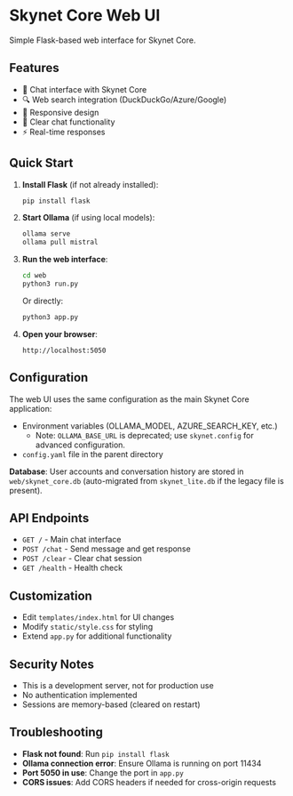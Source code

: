 # Skynet Core Web UI

Simple Flask-based web interface for Skynet Core.

## Features

- 💬 Chat interface with Skynet Core
- 🔍 Web search integration (DuckDuckGo/Azure/Google)
- 📱 Responsive design
- 🧹 Clear chat functionality
- ⚡ Real-time responses

## Quick Start

1. **Install Flask** (if not already installed):
   ```bash
   pip install flask
   ```

2. **Start Ollama** (if using local models):
   ```bash
   ollama serve
   ollama pull mistral
   ```

3. **Run the web interface**:
   ```bash
   cd web
   python3 run.py
   ```
   
   Or directly:
   ```bash
   python3 app.py
   ```

4. **Open your browser**:
   ```
   http://localhost:5050
   ```

## Configuration

The web UI uses the same configuration as the main Skynet Core application:

- Environment variables (OLLAMA_MODEL, AZURE_SEARCH_KEY, etc.)
   - Note: `OLLAMA_BASE_URL` is deprecated; use `skynet.config` for advanced configuration.
- `config.yaml` file in the parent directory

**Database**: User accounts and conversation history are stored in `web/skynet_core.db` (auto-migrated from `skynet_lite.db` if the legacy file is present).

## API Endpoints

- `GET /` - Main chat interface
- `POST /chat` - Send message and get response
- `POST /clear` - Clear chat session
- `GET /health` - Health check

## Customization

- Edit `templates/index.html` for UI changes
- Modify `static/style.css` for styling
- Extend `app.py` for additional functionality

## Security Notes

- This is a development server, not for production use
- No authentication implemented
- Sessions are memory-based (cleared on restart)

## Troubleshooting

- **Flask not found**: Run `pip install flask`
- **Ollama connection error**: Ensure Ollama is running on port 11434
- **Port 5050 in use**: Change the port in `app.py`
- **CORS issues**: Add CORS headers if needed for cross-origin requests

